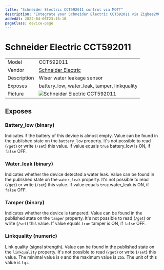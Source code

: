 ```yaml
---
title: "Schneider Electric CCT592011 control via MQTT"
description: "Integrate your Schneider Electric CCT592011 via Zigbee2MQTT with whatever smart home infrastructure you are using without the vendor's bridge or gateway."
addedAt: 2022-04-06T23:16:10
pageClass: device-page
---
```


<!-- !!!! -->
<!-- ATTENTION: This file is auto-generated through docgen! -->
<!-- You can only edit the "Notes"-Section between the two comment lines "Notes BEGIN" and "Notes END". -->
<!-- Do not use h1 or h2 heading within "## Notes"-Section. -->
<!-- !!!! -->

# Schneider Electric CCT592011

|     |     |
|-----|-----|
| Model | CCT592011  |
| Vendor  | [Schneider Electric](/supported-devices/#v=Schneider%20Electric)  |
| Description | Wiser water leakage sensor |
| Exposes | battery_low, water_leak, tamper, linkquality |
| Picture | ![Schneider Electric CCT592011](https://www.zigbee2mqtt.io/images/devices/CCT592011.jpg) |


<!-- Notes BEGIN: You can edit here. Add "## Notes" headline if not already present. -->


<!-- Notes END: Do not edit below this line -->




## Exposes

### Battery_low (binary)
Indicates if the battery of this device is almost empty.
Value can be found in the published state on the `battery_low` property.
It's not possible to read (`/get`) or write (`/set`) this value.
If value equals `true` battery_low is ON, if `false` OFF.

### Water_leak (binary)
Indicates whether the device detected a water leak.
Value can be found in the published state on the `water_leak` property.
It's not possible to read (`/get`) or write (`/set`) this value.
If value equals `true` water_leak is ON, if `false` OFF.

### Tamper (binary)
Indicates whether the device is tampered.
Value can be found in the published state on the `tamper` property.
It's not possible to read (`/get`) or write (`/set`) this value.
If value equals `true` tamper is ON, if `false` OFF.

### Linkquality (numeric)
Link quality (signal strength).
Value can be found in the published state on the `linkquality` property.
It's not possible to read (`/get`) or write (`/set`) this value.
The minimal value is `0` and the maximum value is `255`.
The unit of this value is `lqi`.

